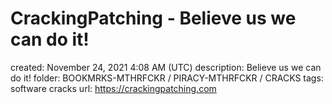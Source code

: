 # CrackingPatching - Believe us we can do it!

created: November 24, 2021 4:08 AM (UTC)
description: Believe us we can do it!
folder: BOOKMRKS-MTHRFCKR / PIRACY-MTHRFCKR / CRACKS
tags: software cracks
url: https://crackingpatching.com